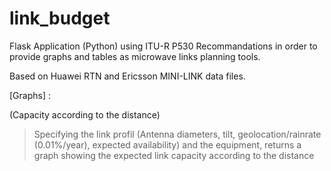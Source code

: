# link_budget

Flask Application (Python) using ITU-R P530 Recommandations in order to provide graphs and tables as microwave links planning tools.

Based on Huawei RTN and Ericsson MINI-LINK data files.

[Graphs] :

(Capacity according to the distance) 
  >Specifying the link profil (Antenna diameters, tilt, geolocation/rainrate (0.01%/year), expected availability) and the equipment, returns a graph showing the expected link capacity according to the distance
